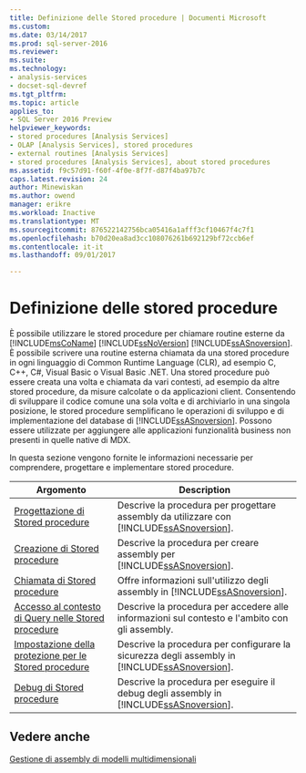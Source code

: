 ```yaml
---
title: Definizione delle Stored procedure | Documenti Microsoft
ms.custom: 
ms.date: 03/14/2017
ms.prod: sql-server-2016
ms.reviewer: 
ms.suite: 
ms.technology:
- analysis-services
- docset-sql-devref
ms.tgt_pltfrm: 
ms.topic: article
applies_to:
- SQL Server 2016 Preview
helpviewer_keywords:
- stored procedures [Analysis Services]
- OLAP [Analysis Services], stored procedures
- external routines [Analysis Services]
- stored procedures [Analysis Services], about stored procedures
ms.assetid: f9c57d91-f60f-4f0e-8f7f-d87f4ba97b7c
caps.latest.revision: 24
author: Minewiskan
ms.author: owend
manager: erikre
ms.workload: Inactive
ms.translationtype: MT
ms.sourcegitcommit: 876522142756bca05416a1afff3cf10467f4c7f1
ms.openlocfilehash: b70d20ea8ad3cc108076261b692129bf72ccb6ef
ms.contentlocale: it-it
ms.lasthandoff: 09/01/2017

---
```

# <a name="defining-stored-procedures"></a>Definizione delle stored procedure
  È possibile utilizzare le stored procedure per chiamare routine esterne da [!INCLUDE[msCoName](../../includes/msconame-md.md)] [!INCLUDE[ssNoVersion](../../includes/ssnoversion-md.md)] [!INCLUDE[ssASnoversion](../../includes/ssasnoversion-md.md)]. È possibile scrivere una routine esterna chiamata da una stored procedure in ogni linguaggio di Common Runtime Language (CLR), ad esempio C, C++, C#, Visual Basic o Visual Basic .NET. Una stored procedure può essere creata una volta e chiamata da vari contesti, ad esempio da altre stored procedure, da misure calcolate o da applicazioni client. Consentendo di sviluppare il codice comune una sola volta e di archiviarlo in una singola posizione, le stored procedure semplificano le operazioni di sviluppo e di implementazione del database di [!INCLUDE[ssASnoversion](../../includes/ssasnoversion-md.md)]. Possono essere utilizzate per aggiungere alle applicazioni funzionalità business non presenti in quelle native di MDX.  
  
 In questa sezione vengono fornite le informazioni necessarie per comprendere, progettare e implementare stored procedure.  
  
|Argomento|Description|  
|-----------|-----------------|  
|[Progettazione di Stored procedure](../../analysis-services/multidimensional-models-extending-olap-stored-procedures/designing-stored-procedures.md)|Descrive la procedura per progettare assembly da utilizzare con [!INCLUDE[ssASnoversion](../../includes/ssasnoversion-md.md)].|  
|[Creazione di Stored procedure](../../analysis-services/multidimensional-models-extending-olap-stored-procedures/creating-stored-procedures.md)|Descrive la procedura per creare assembly per [!INCLUDE[ssASnoversion](../../includes/ssasnoversion-md.md)].|  
|[Chiamata di Stored procedure](../../analysis-services/multidimensional-models-extending-olap-stored-procedures/calling-stored-procedures.md)|Offre informazioni sull'utilizzo degli assembly in [!INCLUDE[ssASnoversion](../../includes/ssasnoversion-md.md)].|  
|[Accesso al contesto di Query nelle Stored procedure](../../analysis-services/multidimensional-models-extending-olap-stored-procedures/accessing-query-context-in-stored-procedures.md)|Descrive la procedura per accedere alle informazioni sul contesto e l'ambito con gli assembly.|  
|[Impostazione della protezione per le Stored procedure](../../analysis-services/multidimensional-models-extending-olap-stored-procedures/setting-security-for-stored-procedures.md)|Descrive la procedura per configurare la sicurezza degli assembly in [!INCLUDE[ssASnoversion](../../includes/ssasnoversion-md.md)].|  
|[Debug di Stored procedure](../../analysis-services/multidimensional-models-extending-olap-stored-procedures/debugging-stored-procedures.md)|Descrive la procedura per eseguire il debug degli assembly in [!INCLUDE[ssASnoversion](../../includes/ssasnoversion-md.md)].|  
  
## <a name="see-also"></a>Vedere anche  
 [Gestione di assembly di modelli multidimensionali](../../analysis-services/multidimensional-models/multidimensional-model-assemblies-management.md)  
  
  

